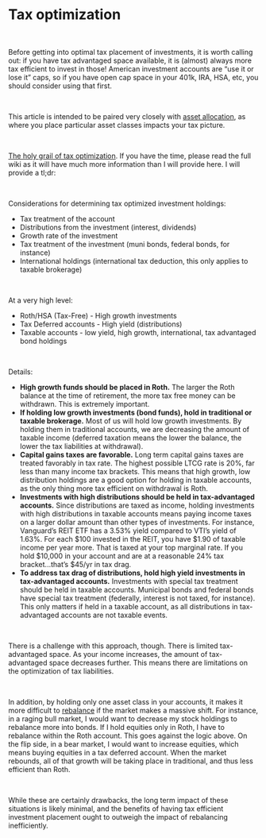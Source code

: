 # Tax optimization

&nbsp;

Before getting into optimal tax placement of investments, it is worth calling out: if you have tax advantaged space available, it is (almost) always more tax efficient to invest in those! American investment accounts are “use it or lose it” caps, so if you have open cap space in your 401k, IRA, HSA, etc, you should consider using that first.

&nbsp;  

This article is intended to be paired very closely with [asset allocation](/investments/asset-allocation), as where you place particular asset classes impacts your tax picture.

&nbsp;  
	
[The holy grail of tax optimization](https://www.bogleheads.org/wiki/Tax-efficient_fund_placement). If you have the time, please read the full wiki as it will have much more information than I will provide here. I will provide a tl;dr:

&nbsp;  

Considerations for determining tax optimized investment holdings:
- Tax treatment of the account
- Distributions from the investment (interest, dividends)
- Growth rate of the investment
- Tax treatment of the investment (muni bonds, federal bonds, for instance)
- International holdings (international tax deduction, this only applies to taxable brokerage)

&nbsp;  

At a very high level:
- Roth/HSA (Tax-Free) - High growth investments
- Tax Deferred accounts - High yield (distributions)
- Taxable accounts - low yield, high growth, international, tax advantaged bond holdings 

&nbsp;  

Details:
- **High growth funds should be placed in Roth.** The larger the Roth balance at the time of retirement, the more tax free money can be withdrawn. This is extremely important.
- **If holding low growth investments (bond funds), hold in traditional or taxable brokerage.** Most of us will hold low growth investments. By holding them in traditional accounts, we are decreasing the amount of taxable income (deferred taxation means the lower the balance, the lower the tax liabilities at withdrawal).
- **Capital gains taxes are favorable.** Long term capital gains taxes are treated favorably in tax rate. The highest possible LTCG rate is 20%, far less than many income tax brackets. This means that high growth, low distribution holdings are a good option for holding in taxable accounts, as the only thing more tax efficient on withdrawal is Roth.
- **Investments with high distributions should be held in tax-advantaged accounts.** Since distributions are taxed as income, holding investments with high distributions in taxable accounts means paying income taxes on a larger dollar amount than other types of investments. For instance, Vanguard’s REIT ETF has a 3.53% yield compared to VTI’s yield of 1.63%. For each $100 invested in the REIT, you have $1.90 of taxable income per year more. That is taxed at your top marginal rate. If you hold $10,000 in your account and are at a reasonable 24% tax bracket...that’s $45/yr in tax drag.
- **To address tax drag of distributions, hold high yield investments in tax-advantaged accounts.**
Investments with special tax treatment should be held in taxable accounts. Municipal bonds and federal bonds have special tax treatment (federally, interest is not taxed, for instance). This only matters if held in a taxable account, as all distributions in tax-advantaged accounts are not taxable events.

&nbsp;  

There is a challenge with this approach, though. There is limited tax-advantaged space. As your income increases, the amount of tax-advantaged space decreases further. This means there are limitations on the optimization of tax liabilities.  

&nbsp;  

In addition, by holding only one asset class in your accounts, it makes it more difficult to [rebalance](/investments/rebalancing) if the market makes a massive shift. For instance, in a raging bull market, I would want to decrease my stock holdings to rebalance more into bonds. If I hold equities only in Roth, I have to rebalance within the Roth account. This goes against the logic above. On the flip side, in a bear market, I would want to increase equities, which means buying equities in a tax deferred account. When the market rebounds, all of that growth will be taking place in traditional, and thus less efficient than Roth.

&nbsp; 

While these are certainly drawbacks, the long term impact of these situations is likely minimal, and the benefits of having tax efficient investment placement ought to outweigh the impact of rebalancing inefficiently.
